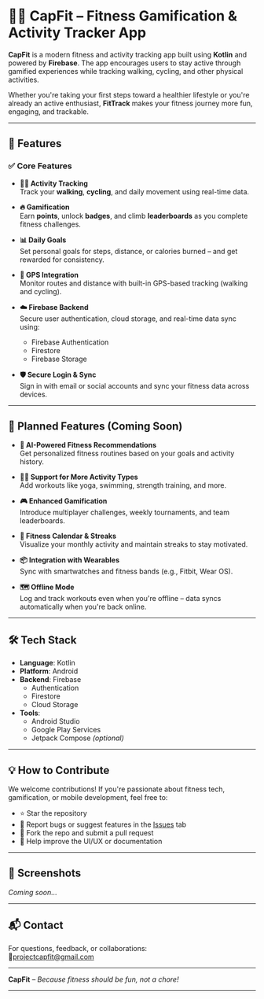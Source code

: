 # 🏋️‍♀️ CapFit – Fitness Gamification & Activity Tracker App

**CapFit** is a modern fitness and activity tracking app built using **Kotlin** and powered by **Firebase**. The app encourages users to stay active through gamified experiences while tracking walking, cycling, and other physical activities.

Whether you're taking your first steps toward a healthier lifestyle or you're already an active enthusiast, **FitTrack** makes your fitness journey more fun, engaging, and trackable.

---

## 🚀 Features

### ✅ Core Features

- **🚶‍♀️ Activity Tracking**  
  Track your **walking**, **cycling**, and daily movement using real-time data.

- **🔥 Gamification**  
  Earn **points**, unlock **badges**, and climb **leaderboards** as you complete fitness challenges.

- **📊 Daily Goals**  
  Set personal goals for steps, distance, or calories burned – and get rewarded for consistency.

- **📍 GPS Integration**  
  Monitor routes and distance with built-in GPS-based tracking (walking and cycling).

- **☁️ Firebase Backend**  
  Secure user authentication, cloud storage, and real-time data sync using:
  - Firebase Authentication  
  - Firestore  
  - Firebase Storage

- **🛡️ Secure Login & Sync**  
  Sign in with email or social accounts and sync your fitness data across devices.

---

## 🔮 Planned Features (Coming Soon)

- **🧠 AI-Powered Fitness Recommendations**  
  Get personalized fitness routines based on your goals and activity history.

- **🧘‍♀️ Support for More Activity Types**  
  Add workouts like yoga, swimming, strength training, and more.

- **🎮 Enhanced Gamification**  
  Introduce multiplayer challenges, weekly tournaments, and team leaderboards.

- **📅 Fitness Calendar & Streaks**  
  Visualize your monthly activity and maintain streaks to stay motivated.

- **📦 Integration with Wearables**  
  Sync with smartwatches and fitness bands (e.g., Fitbit, Wear OS).

- **🗺️ Offline Mode**  
  Log and track workouts even when you're offline – data syncs automatically when you're back online.

---

## 🛠️ Tech Stack

- **Language**: Kotlin  
- **Platform**: Android  
- **Backend**: Firebase  
  - Authentication  
  - Firestore  
  - Cloud Storage  
- **Tools**:  
  - Android Studio  
  - Google Play Services  
  - Jetpack Compose *(optional)*

---

## 💡 How to Contribute

We welcome contributions! If you're passionate about fitness tech, gamification, or mobile development, feel free to:

- ⭐ Star the repository  
- 🐛 Report bugs or suggest features in the [Issues](https://github.com/projectcapfit/issue) tab  
- 🍴 Fork the repo and submit a pull request  
- 🎨 Help improve the UI/UX or documentation

---

## 📱 Screenshots

*Coming soon…*

---

## 📬 Contact

For questions, feedback, or collaborations:  
📧projectcapfit@gmail.com

---

**CapFit** – *Because fitness should be fun, not a chore!*

---
